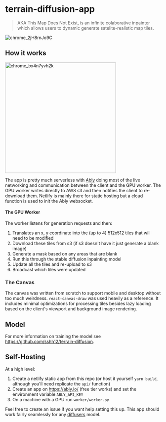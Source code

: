 # terrain-diffusion-app

> AKA This Map Does Not Exist, is an infinite colaborative inpainter which allows users to dynamic generate satelite-realistic map tiles.

![chrome_2jH8rnJo9C](https://github.com/sshh12/terrain-diffusion-app/assets/6625384/3f339c6a-859e-4b8b-800f-4ff885a62c55)

## How it works

<img width="358" alt="chrome_bx4n7yvh2k" src="https://github.com/sshh12/terrain-diffusion-app/assets/6625384/541fc064-84ab-4e60-8458-839fcf5639c2">

The app is pretty much serverless with [Ably](https://ably.io/) doing most of the live networking and communication between the client and the GPU worker. The GPU worker writes directly to AWS s3 and then notifies the client to re-download them. Netlify is mainly there for static hosting but a cloud function is used to init the Ably websocket.

#### The GPU Worker

The worker listens for generation requests and then:

1. Translates an x, y coordinate into the (up to 4) 512x512 tiles that will need to be modified
2. Download these tiles from s3 (if s3 doesn't have it just generate a blank image)
3. Generate a mask based on any areas that are blank
4. Run this through the stable diffusion inpainting model
5. Update all the tiles and re-upload to s3
6. Broadcast which tiles were updated

### The Canvas

The canvas was written from scratch to support mobile and desktop without too much weirdness. `react-canvas-draw` was used heavily as a reference. It includes minimal optimizations for processing tiles besides lazy loading based on the client's viewport and background image rendering.

## Model

For more information on training the model see https://github.com/sshh12/terrain-diffusion.

## Self-Hosting

At a high level:

1. Create a netlify static app from this repo (or host it yourself `yarn build`, although you'll need replicate the `api/` function)
2. Create an app on https://ably.io/ (free tier works) and set the environment variable `ABLY_API_KEY`
3. On a machine with a GPU run `worker/worker.py`

Feel free to create an issue if you want help setting this up. This app should work fairly seamlessly for any [diffusers](https://huggingface.co/docs/diffusers/index) model.
